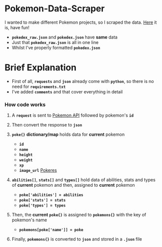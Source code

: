 # Pokemon-Data-Scraper

I wanted to make different Pokemon projects, so I scraped the data. [Here](https://github.com/DetainedDeveloper/Pokemon-Data-Scraper/tree/main/pokedex_raw) it is, have fun!

- **`pokedex_raw.json`** and **`pokedex.json`** have **same** data
- Just that **`pokedex_raw.json`** is all in one line
- Whilst I've properly formatted **`pokedex.json`**

# Brief Explanation

- First of all, **`requests`** and **`json`** already come with **`python`**, so there is no need for **`requirements.txt`**
- I've added **`comments`** and that cover everything in detail

### How code works

1. A **`request`** is sent to [Pokemon API](https://pokeapi.co/) followed by pokemon's **`id`**

2. Then convert the response to **`json`**

3. **`poke{}`** **dictionary/map** holds data for **current** pokemon
    - **`id`**
    - **`name`**
    - **`height`**
    - **`weight`**
    - **`xp`**
    - **`image_url`** [Pokeres](https://pokeres.bastionbot.org/)

4. **`abilities[]`**, **`stats[]`** and **`types[]`** hold data of abilities, stats and types of **current** pokemon and then, assigned to **current** pokemon
    - **`poke['abilities'] = abilities`**
    - **`poke['stats'] = stats`**
    - **`poke['types'] = types`**

5. Then, the **current** **`poke{}`** is assigned to **`pokemons{}`** with the key of pokemon's name
    - **`pokemons[poke['name']] = poke`**

6. Finally, **`pokemons{}`** is converted to **`json`** and stored in a **`.json`** file